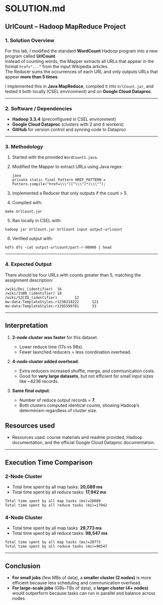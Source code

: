 # SOLUTION.md

## UrlCount – Hadoop MapReduce Project

### 1. Solution Overview
For this lab, I modified the standard **WordCount** Hadoop program into a new program called **UrlCount**.  
Instead of counting words, the Mapper extracts all URLs that appear in the format `href="..."` from the input Wikipedia articles.  
The Reducer sums the occurrences of each URL and only outputs URLs that appear **more than 5 times**.  

I implemented this in **Java MapReduce**, compiled it into `UrlCount.jar`, and tested it both locally (CSEL environment) and on **Google Cloud Dataproc**.

---

### 2. Software / Dependencies
  
- **Hadoop 3.3.4** (preconfigured in CSEL environment)  
- **Google Cloud Dataproc** (clusters with 2 and 4 workers)  
- **GitHub** for version control and syncing code to Dataproc  

---

### 3. Methodology
1. Started with the provided `WordCount1.java`.  
2. Modified the Mapper to extract URLs using Java regex:  
   ```
   java
   private static final Pattern HREF_PATTERN = Pattern.compile("href=\\\"([^\\\"]*)\\\"");
   ```
   
3. Implemented a Reducer that only outputs if the count > 5.
4. Compiled with:
```
make UrlCount.jar
```
5. Ran locally in CSEL with:
```
hadoop jar UrlCount.jar UrlCount input output-urlcount

```
6. Verified output with:
```
hdfs dfs -cat output-urlcount/part-r-00000 | head
```
---

### 4. Expected Output

There should be four URLs with counts greater than 5, matching the assignment description:
```
/wiki/Doi_(identifier)  16
/wiki/ISBN_(identifier) 18
/wiki/S2CID_(identifier)        12
mw-data:TemplateStyles:r1238218222      121
mw-data:TemplateStyles:r1295599781      33
```
---

## Interpretation

1. **2-node cluster was faster** for this dataset.  
   - Lower reduce time (17s vs 98s).  
   - Fewer launched reducers = less coordination overhead.  

2. **4-node cluster added overhead**:  
   - Extra reducers increased shuffle, merge, and communication costs.  
   - Good for **very large datasets**, but not efficient for small input sizes like ~4236 records.  

3. **Same final output**:  
   - Number of reduce output records = **7**.  
   - Both clusters computed identical counts, showing Hadoop’s determinism regardless of cluster size.
  
## Resources used

- Resources used: course materials and readme provided, Hadoop documentation, and the official Google Cloud Dataproc documentation.

---
## Execution Time Comparison

### 2-Node Cluster
- Total time spent by all map tasks: **20,089 ms**
- Total time spent by all reduce tasks: **17,942 ms**

```
Total time spent by all map tasks (ms)=20089
Total time spent by all reduce tasks (ms)=17942
```

### 4-Node Cluster
- Total time spent by all map tasks: **29,773 ms**
- Total time spent by all reduce tasks: **98,547 ms**

```
Total time spent by all map tasks (ms)=29773
Total time spent by all reduce tasks (ms)=98547
```

---

## Conclusion

- **For small jobs** (few MBs of data), a **smaller cluster (2 nodes)** is more efficient because less scheduling and communication overhead.  
- **For large-scale jobs** (GBs–TBs of data), a **larger cluster (4+ nodes)** would outperform because tasks can run in parallel and balance across nodes.
